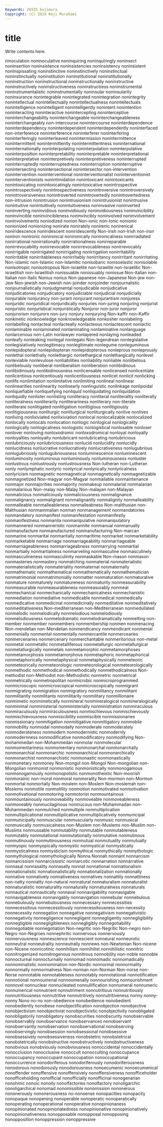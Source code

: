```yaml
---
Keywords: 26525 kojimura
Copyright: (C) 2024 Koji Murakami
---
```


# title

Write contents here.



ninoculation noninoculative noninquiring noninquiringly noninsect noninsertion noninsistence noninsistencies noninsistency
noninsistent noninspissating noninstinctive noninstinctively noninstinctual noninstinctually noninstitution noninstitutional noninstitutionally noninstruction
noninstructional noninstructionally noninstructive noninstructively noninstructiveness noninstructress noninstrumental noninstrumentalistic noninstrumentally noninsular
noninsularity noninsurance nonintegrable nonintegrated nonintegration nonintegrity nonintellectual nonintellectually nonintellectualness nonintellectuals
nonintelligence nonintelligent nonintelligently nonintent nonintention noninteracting noninteractive nonintercepting noninterceptive noninterchangeability
noninterchangeable noninterchangeableness noninterchangeably non-intercourse nonintercourse noninterdependence noninterdependency noninterdependent noninterdependently noninterfaced
non-interference noninterference noninterferer noninterfering noninterferingly noninterleaved nonintermission nonintermittence nonintermittent nonintermittently
nonintermittentness noninternational noninternationally noninterpolating noninterpolation noninterpolative noninterposition noninterpretability noninterpretable noninterpretational
noninterpretative noninterpretively noninterpretiveness noninterrupted noninterruptedly noninterruptedness noninterruption noninterruptive nonintersecting nonintersectional
nonintersector non-intervention nonintervention noninterventional noninterventionalist noninterventionist noninterventionists nonintimidation nonintoxicant nonintoxicants
nonintoxicating nonintoxicatingly nonintoxicative nonintrospective nonintrospectively nonintrospectiveness nonintroversive nonintroversively nonintroversiveness nonintroverted
nonintrovertedly nonintrovertedness non-intrusion nonintrusion nonintrusionism nonintrusionist nonintrusive nonintuitive nonintuitively nonintuitiveness
noninvasive noninverted noninverting noninvidious noninvidiously noninvidiousness noninvincibility noninvincible noninvincibleness noninvincibly
noninvolved noninvolvement noninvolvements noniodized nonion Non-ionic non-Ionic nonionic nonionized nonionizing
nonirate nonirately nonirenic nonirenical noniridescence noniridescent noniridescently Non-irish non-Irish non-iron
noniron nonironic nonironical nonironically nonironicalness nonirradiated nonirrational nonirrationally nonirrationalness nonirreparable
nonirrevocability nonirrevocable nonirrevocableness nonirrevocably nonirrigable nonirrigated nonirrigating nonirrigation nonirritability nonirritable
nonirritableness nonirritably nonirritancy nonirritant nonirritating Non-islamic non-Islamic non-Islamitic nonisobaric nonisoelastic
nonisolable nonisotropic nonisotropous Non-israelite non-Israelite non-Israelitic Non-israelitish non-Israelitish nonissuable nonissuably
nonissue Non-italian non-Italian non-Italic Nonius nonius Non-japanese non-Japanese Non-jew non-Jew
Non-jewish non-Jewish non-joinder nonjoinder nonjournalistic nonjournalistically nonjudgmental nonjudicable nonjudicative nonjudicatories
nonjudicatory nonjudiciable nonjudicial nonjudicially nonjurable nonjurancy non-jurant nonjurant nonjurantism nonjuress
nonjuridic nonjuridical nonjuridically nonjuries non-juring nonjuring nonjurist nonjuristic nonjuristical nonjuristically
Nonjuror non-juror nonjuror nonjurorism nonjurors non-jury nonjury nonjurying Non-kaffir non-Kaffir
nonkinetic nonknowledge nonknowledgeable nonkosher nonlabeling nonlabelling nonlacteal nonlacteally nonlacteous nonlactescent
nonlactic nonlaminable nonlaminated nonlaminating nonlaminative nonlanguage nonlarcenous non-Latin nonlawyer nonlayered
nonlaying nonleaded nonleafy nonleaking nonlegal nonlegato Non-legendrean nonlegislative nonlegislatively nonlegitimacy
nonlegitimate nonlegume nonleguminous nonlepidopteral nonlepidopteran nonlepidopterous nonleprous nonleprously nonlethal nonlethally
nonlethargic nonlethargical nonlethargically nonlevel nonleviable nonlevulose nonliabilities nonliability nonliable nonlibelous
nonlibelously nonliberal nonliberalism nonliberation nonlibidinous nonlibidinously nonlibidinousness nonlicensable nonlicensed nonlicentiate
nonlicentious nonlicentiously nonlicentiousness nonlicet nonlicit nonlicking nonlife nonlimitation nonlimitative nonlimiting
nonlineal nonlinear nonlinearities nonlinearity nonlinearly nonlinguistic nonlinkage nonlipoidal nonliquefiable nonliquefying
nonliquid nonliquidating nonliquidation nonliquidly nonlister nonlisting nonliteracy nonliteral nonliterality nonliterally
nonliteralness nonliterarily nonliterariness nonliterary non-literate nonliterate nonlitigated nonlitigation nonlitigious nonlitigiously
nonlitigiousness nonliturgic nonliturgical nonliturgically nonlive nonlives nonliving nonlixiviated nonlixiviation nonlocal
nonlocalizable nonlocalized nonlocally nonlocals nonlocation nonlogic nonlogical nonlogicality nonlogically nonlogicalness
nonlogistic nonlogistical nonlosable nonloser nonlover nonloving nonloxodromic nonloxodromical nonloyal nonloyally
nonloyalties nonloyalty nonlubricant nonlubricating nonlubricious nonlubriciously nonlubriciousness nonlucid nonlucidity nonlucidly
nonlucidness nonlucrative nonlucratively nonlucrativeness nonlugubrious nonlugubriously nonlugubriousness nonluminescence nonluminescent nonluminosity
nonluminous nonluminously nonluminousness nonluster nonlustrous nonlustrously nonlustrousness Non-lutheran non-Lutheran nonly
nonlymphatic nonlyric nonlyrical nonlyrically nonlyricalness nonlyricism nonmagnetic nonmagnetical nonmagnetically nonmagnetizable
nonmagnetized Non-magyar non-Magyar nonmailable nonmaintenance nonmajor nonmajorities nonmajority nonmakeup nonmalarial
nonmalarian nonmalarious Non-malay non-Malay Non-malayan non-Malayan nonmalicious nonmaliciously nonmaliciousness nonmalignance
nonmalignancy nonmalignant nonmalignantly nonmalignity nonmalleability nonmalleable nonmalleableness nonmalleabness Non-malthusian non-Malthusian
nonmammalian nonman nonmanagement nonmandatories nonmandatory nonmanifest nonmanifestation nonmanifestly nonmanifestness nonmanila
nonmanipulative nonmanipulatory nonmannered nonmanneristic nonmannite nonmanual nonmanually nonmanufacture nonmanufactured nonmanufacturing
Non-marcan nonmarine nonmarital nonmaritally nonmaritime nonmarket nonmarketability nonmarketable nonmarriage nonmarriageability
nonmarriageable nonmarriageableness nonmarriageabness nonmarrying nonmartial nonmartially nonmartialness nonmarveling nonmasculine nonmasculinely
nonmasculineness nonmasculinity nonmaskable Non-mason nonmason nonmasteries nonmastery nonmatching nonmaterial nonmaterialistic
nonmaterialistically nonmateriality nonmaternal nonmaternally nonmathematic nonmathematical nonmathematically nonmathematician nonmatrimonial nonmatrimonially
nonmatter nonmaturation nonmaturative nonmature nonmaturely nonmatureness nonmaturity nonmeasurability nonmeasurable nonmeasurableness
nonmeasurably nonmeat nonmechanical nonmechanically nonmechanicalness nonmechanistic nonmediation nonmediative nonmedicable nonmedical
nonmedically nonmedicative nonmedicinal nonmedicinally nonmeditative nonmeditatively nonmeditativeness Non-mediterranean non-Mediterranean nonmedullated
nonmelodic nonmelodically nonmelodious nonmelodiously nonmelodiousness nonmelodramatic nonmelodramatically nonmelting non-member nonmember
nonmembers nonmembership nonmen nonmenacing Non-mendelian non-Mendelian nonmendicancy nonmendicant nonmenial nonmenially
nonmental nonmentally nonmercantile nonmercearies nonmercenaries nonmercenary nonmerchantable nonmeritorious non-metal nonmetal
nonmetallic nonmetalliferous nonmetallurgic nonmetallurgical nonmetallurgically nonmetals nonmetamorphic nonmetamorphoses nonmetamorphosis nonmetamorphous
nonmetaphoric nonmetaphorical nonmetaphorically nonmetaphysical nonmetaphysically nonmeteoric nonmeteorically nonmeteorologic nonmeteorological nonmeteorologically
nonmethodic nonmethodical nonmethodically nonmethodicalness Non-methodist non-Methodist non-Methodistic nonmetric nonmetrical nonmetrically
nonmetropolitan nonmicrobic nonmicroprogrammed nonmicroscopic nonmicroscopical nonmicroscopically nonmigrant nonmigrating nonmigration nonmigratory
nonmilitancy nonmilitant nonmilitantly nonmilitants nonmilitarily nonmilitary nonmillionaire nonmimetic nonmimetically nonmineral
nonmineralogical nonmineralogically nonminimal nonministerial nonministerially nonministration nonmiraculous nonmiraculously nonmiraculousness nonmischievous
nonmischievously nonmischievousness nonmiscibility nonmiscible nonmissionaries nonmissionary nonmitigation nonmitigative nonmitigatory nonmobile
nonmobility nonmodal nonmodally nonmoderate nonmoderately nonmoderateness nonmodern nonmodernistic nonmodernly nonmodernness
nonmodificative nonmodificatory nonmodifying Non-mohammedan non-Mohammedan nonmolar nonmolecular nonmomentariness nonmomentary nonmonarchal
nonmonarchally nonmonarchial nonmonarchic nonmonarchical nonmonarchically nonmonarchist nonmonarchistic nonmonastic nonmonastically nonmonetary
nonmoney Non-mongol non-Mongol Non-mongolian non-Mongolian nonmonist nonmonistic nonmonistically nonmonogamous nonmonogamously
nonmonopolistic nonmonotheistic Non-moorish nonmorainic non-moral nonmoral nonmorality Non-mormon non-Mormon nonmortal
nonmortally Non-moslem non-Moslem Non-moslemah non-Moslems nonmotile nonmotility nonmotion nonmotivated nonmotivation
nonmotivational nonmotoring nonmotorist nonmountainous nonmountainously nonmoveability nonmoveable nonmoveableness nonmoveably nonmucilaginous
nonmucous non-Muhammadan non-Muhammedan nonmulched nonmultiple nonmultiplication nonmultiplicational nonmultiplicative nonmultiplicatively nonmunicipal
nonmunicipally nonmuscular nonmuscularly nonmusic nonmusical nonmusically nonmusicalness non-Muslem non-Muslems non-Muslim
non-Muslims nonmussable nonmutability nonmutable nonmutableness nonmutably nonmutational nonmutationally nonmutative nonmutinous
nonmutinously nonmutinousness nonmutual nonmutuality nonmutually nonmyopic nonmyopically nonmystic nonmystical nonmystically
nonmysticalness nonmysticism nonmythical nonmythically nonmythologic nonmythological nonmythologically Nonna Nonnah nonnant
nonnarcism nonnarcissism nonnarcissistic nonnarcotic nonnarration nonnarrative nonnasal nonnasality nonnasally nonnat
nonnational nonnationalism nonnationalistic nonnationalistically nonnationalization nonnationally nonnative nonnatively nonnativeness nonnatives
nonnattily nonnattiness non-natty nonnatty non-natural nonnatural nonnaturalism nonnaturalist nonnaturalistic nonnaturality
nonnaturally nonnaturalness nonnaturals nonnautical nonnautically nonnaval nonnavigability nonnavigable nonnavigableness nonnavigably
nonnavigation nonnebular nonnebulous nonnebulously nonnebulousness nonnecessary nonnecessities nonnecessitous nonnecessitously nonnecessitousness
non-necessity nonnecessity nonnegation nonnegative nonnegativism nonnegativistic nonnegativity nonnegligence nonnegligent nonnegligently
nonnegligibility nonnegligible nonnegligibleness nonnegligibly nonnegotiability nonnegotiable nonnegotiation Non-negritic non-Negritic Non-negro
non-Negro non-Negroes nonnephritic nonnervous nonnervously nonnervousness nonnescience nonnescient nonneural nonneurotic
nonneutral nonneutrality nonneutrally nonnews non-Newtonian Non-nicene non-Nicene nonnicotinic nonnihilism nonnihilist
nonnihilistic nonnitric nonnitrogenized nonnitrogenous nonnitrous nonnobility non-noble nonnoble nonnocturnal nonnocturnally
nonnomad nonnomadic nonnomadically nonnominalistic nonnomination non-Nordic nonnormal nonnormality nonnormally nonnormalness
Non-norman non-Norman Non-norse non-Norse nonnotable nonnotableness nonnotably nonnotational nonnotification nonnotional
nonnoumenal nonnoumenally nonnourishing nonnourishment nonnovel nonnuclear nonnucleated nonnullification nonnumeral nonnumeric
nonnumerical nonnutrient nonnutriment nonnutritious nonnutritiously nonnutritiousness nonnutritive nonnutritively nonnutritiveness nonny
nonny-nonny Nono no-no non-obedience nonobedience nonobedient nonobediently nonobese nonobjectification nonobjection
nonobjective nonobjectivism nonobjectivist nonobjectivistic nonobjectivity nonobligated nonobligatorily nonobligatory nonobscurities nonobscurity
nonobservable nonobservably nonobservance nonobservances nonobservant nonobservantly nonobservation nonobservational nonobserving nonobservingly
nonobsession nonobsessional nonobsessive nonobsessively nonobsessiveness nonobstetric nonobstetrical nonobstetrically nonobstructive nonobstructively
nonobstructiveness nonobvious nonobviously nonobviousness nonoccidental nonoccidentally nonocclusion nonocclusive nonoccult nonocculting
nonoccupance nonoccupancy nonoccupant nonoccupation nonoccupational nonoccurrence nonodoriferous nonodoriferously nonodoriferousness nonodorous
nonodorously nonodorousness nonoecumenic nonoecumenical nonoffender nonoffensive nonoffensively nonoffensiveness nonofficeholder nonofficeholding
nonofficial nonofficially nonofficinal nonogenarian nonohmic nonoic nonoily nonolfactories nonolfactory nonoligarchic
nonoligarchical nonomad nonomissible nonomission nononerous nononerously nononerousness no-nonsense nonopacities nonopacity
nonopaque nonopening nonoperable nonoperatic nonoperatically nonoperating nonoperational nonoperative nonopinionaness nonopinionated
nonopinionatedness nonopinionative nonopinionatively nonopinionativeness nonopposable nonopposal nonopposing nonopposition nonoppression nonoppressive
